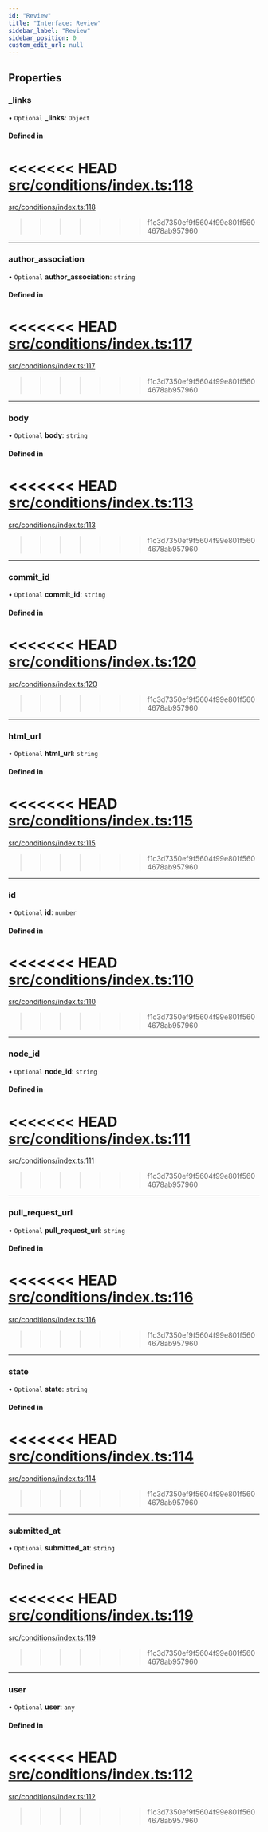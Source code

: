 ```yaml
---
id: "Review"
title: "Interface: Review"
sidebar_label: "Review"
sidebar_position: 0
custom_edit_url: null
---
```


<!-- @format -->

## Properties

### \_links

• `Optional` **\_links**: `Object`

#### Defined in

<<<<<<< HEAD
[src/conditions/index.ts:118](https://github.com/Resnovas/smartcloud/blob/b9e22a9/src/conditions/index.ts#L118)
=======
[src/conditions/index.ts:118](https://github.com/Resnovas/smartcloud/blob/b91f5b4/src/conditions/index.ts#L118)

> > > > > > > f1c3d7350ef9f5604f99e801f5604678ab957960

---

### author_association

• `Optional` **author_association**: `string`

#### Defined in

<<<<<<< HEAD
[src/conditions/index.ts:117](https://github.com/Resnovas/smartcloud/blob/b9e22a9/src/conditions/index.ts#L117)
=======
[src/conditions/index.ts:117](https://github.com/Resnovas/smartcloud/blob/b91f5b4/src/conditions/index.ts#L117)

> > > > > > > f1c3d7350ef9f5604f99e801f5604678ab957960

---

### body

• `Optional` **body**: `string`

#### Defined in

<<<<<<< HEAD
[src/conditions/index.ts:113](https://github.com/Resnovas/smartcloud/blob/b9e22a9/src/conditions/index.ts#L113)
=======
[src/conditions/index.ts:113](https://github.com/Resnovas/smartcloud/blob/b91f5b4/src/conditions/index.ts#L113)

> > > > > > > f1c3d7350ef9f5604f99e801f5604678ab957960

---

### commit_id

• `Optional` **commit_id**: `string`

#### Defined in

<<<<<<< HEAD
[src/conditions/index.ts:120](https://github.com/Resnovas/smartcloud/blob/b9e22a9/src/conditions/index.ts#L120)
=======
[src/conditions/index.ts:120](https://github.com/Resnovas/smartcloud/blob/b91f5b4/src/conditions/index.ts#L120)

> > > > > > > f1c3d7350ef9f5604f99e801f5604678ab957960

---

### html_url

• `Optional` **html_url**: `string`

#### Defined in

<<<<<<< HEAD
[src/conditions/index.ts:115](https://github.com/Resnovas/smartcloud/blob/b9e22a9/src/conditions/index.ts#L115)
=======
[src/conditions/index.ts:115](https://github.com/Resnovas/smartcloud/blob/b91f5b4/src/conditions/index.ts#L115)

> > > > > > > f1c3d7350ef9f5604f99e801f5604678ab957960

---

### id

• `Optional` **id**: `number`

#### Defined in

<<<<<<< HEAD
[src/conditions/index.ts:110](https://github.com/Resnovas/smartcloud/blob/b9e22a9/src/conditions/index.ts#L110)
=======
[src/conditions/index.ts:110](https://github.com/Resnovas/smartcloud/blob/b91f5b4/src/conditions/index.ts#L110)

> > > > > > > f1c3d7350ef9f5604f99e801f5604678ab957960

---

### node_id

• `Optional` **node_id**: `string`

#### Defined in

<<<<<<< HEAD
[src/conditions/index.ts:111](https://github.com/Resnovas/smartcloud/blob/b9e22a9/src/conditions/index.ts#L111)
=======
[src/conditions/index.ts:111](https://github.com/Resnovas/smartcloud/blob/b91f5b4/src/conditions/index.ts#L111)

> > > > > > > f1c3d7350ef9f5604f99e801f5604678ab957960

---

### pull_request_url

• `Optional` **pull_request_url**: `string`

#### Defined in

<<<<<<< HEAD
[src/conditions/index.ts:116](https://github.com/Resnovas/smartcloud/blob/b9e22a9/src/conditions/index.ts#L116)
=======
[src/conditions/index.ts:116](https://github.com/Resnovas/smartcloud/blob/b91f5b4/src/conditions/index.ts#L116)

> > > > > > > f1c3d7350ef9f5604f99e801f5604678ab957960

---

### state

• `Optional` **state**: `string`

#### Defined in

<<<<<<< HEAD
[src/conditions/index.ts:114](https://github.com/Resnovas/smartcloud/blob/b9e22a9/src/conditions/index.ts#L114)
=======
[src/conditions/index.ts:114](https://github.com/Resnovas/smartcloud/blob/b91f5b4/src/conditions/index.ts#L114)

> > > > > > > f1c3d7350ef9f5604f99e801f5604678ab957960

---

### submitted_at

• `Optional` **submitted_at**: `string`

#### Defined in

<<<<<<< HEAD
[src/conditions/index.ts:119](https://github.com/Resnovas/smartcloud/blob/b9e22a9/src/conditions/index.ts#L119)
=======
[src/conditions/index.ts:119](https://github.com/Resnovas/smartcloud/blob/b91f5b4/src/conditions/index.ts#L119)

> > > > > > > f1c3d7350ef9f5604f99e801f5604678ab957960

---

### user

• `Optional` **user**: `any`

#### Defined in

<<<<<<< HEAD
[src/conditions/index.ts:112](https://github.com/Resnovas/smartcloud/blob/b9e22a9/src/conditions/index.ts#L112)
=======
[src/conditions/index.ts:112](https://github.com/Resnovas/smartcloud/blob/b91f5b4/src/conditions/index.ts#L112)

> > > > > > > f1c3d7350ef9f5604f99e801f5604678ab957960
